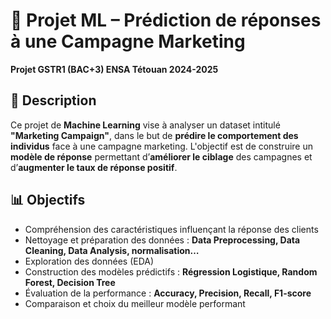 # 🎯 Projet ML – Prédiction de réponses à une Campagne Marketing
**Projet GSTR1 (BAC+3)   ENSA Tétouan 2024-2025**                                                                                                                                                                                                                                                                                                                                        

## 🧠 Description

Ce projet de **Machine Learning** vise à analyser un dataset intitulé **"Marketing Campaign"**, dans le but de **prédire le comportement des individus** face à une campagne marketing. L'objectif est de construire un **modèle de réponse** permettant d’**améliorer le ciblage** des campagnes et d’**augmenter le taux de réponse positif**.

## 📊 Objectifs

- Compréhension des caractéristiques influençant la réponse des clients
- Nettoyage et préparation des données :
  **Data Preprocessing, Data Cleaning, Data Analysis, normalisation…**
- Exploration des données (EDA)
- Construction des modèles prédictifs :
  **Régression Logistique, Random Forest, Decision Tree**
- Évaluation de la performance :
  **Accuracy, Precision, Recall, F1-score**
- Comparaison et choix du meilleur modèle performant

